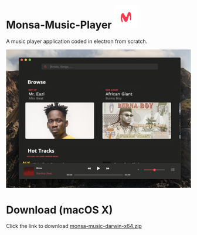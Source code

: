
# Monsa-Music-Player ![alt text](monsa.iconset/icon_32x32@2x.png "Logo Title Text 1")
A music player application coded in electron from scratch.



<img src="Monsa Screen Shot .png">

# Download (macOS X)
Click the link to download [monsa-music-darwin-x64.zip](https://pauladugyamfi.com/files/monsa-music-darwin-x64.zip "Download") 
